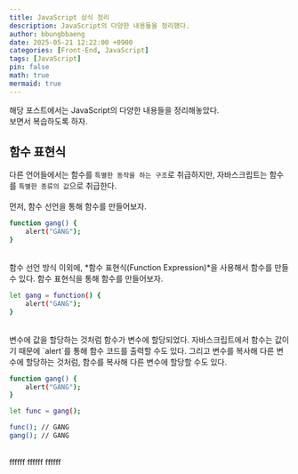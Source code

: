 ```yaml
---
title: JavaScript 상식 정리
description: JavaScript의 다양한 내용들을 정리했다.
author: bbungbbaeng
date: 2025-05-21 12:22:00 +0900
categories: [Front-End, JavaScript]
tags: [JavaScript]
pin: false
math: true
mermaid: true
---
```


해당 포스트에서는 JavaScript의 다양한 내용들을 정리해놓았다.  
보면서 복습하도록 하자.  

## **함수 표현식**
다른 언어들에서는 함수를 `특별한 동작을 하는 구조`로 취급하지만, 자바스크립트는 함수를 `특별한 종류의 값`으로 취급한다.  
<br>
먼저, 함수 선언을 통해 함수를 만들어보자.  

```bash
function gang() {
    alert("GANG");
}
``` 

<br>
함수 선언 방식 이외에, *함수 표현식(Function Expression)*을 사용해서 함수를 만들 수 있다.
함수 표현식을 통해 함수를 만들어보자.  

```bash
let gang = function() {
    alert("GANG");
}
```  

<br>
변수에 값을 할당하는 것처럼 함수가 변수에 할당되었다.  
자바스크립트에서 함수는 값이기 때문에 `alert`를 통해 함수 코드를 출력할 수도 있다.  
그리고 변수를 복사해 다른 변수에 할당하는 것처럼, 함수를 복사해 다른 변수에 할당할 수도 있다.  

```bash
function gang() {
    alert("GANG");
}

let func = gang();

func(); // GANG
gang(); // GANG
```

<br>
ffffff  
ffffff  
ffffff  